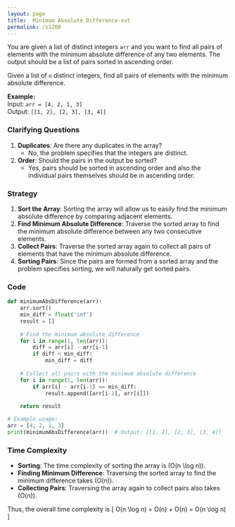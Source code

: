 ```yaml
---
layout: page
title:  Minimum Absolute Difference-out
permalink: /s1200
---
```


You are given a list of distinct integers `arr` and you want to find all pairs of elements with the minimum absolute difference of any two elements. The output should be a list of pairs sorted in ascending order.

Given a list of `n` distinct integers, find all pairs of elements with the minimum absolute difference.

**Example:**  
Input: `arr = [4, 2, 1, 3]`  
Output: `[[1, 2], [2, 3], [3, 4]]`

### Clarifying Questions

1. **Duplicates**: Are there any duplicates in the array?
   - No, the problem specifies that the integers are distinct.
2. **Order**: Should the pairs in the output be sorted?
   - Yes, pairs should be sorted in ascending order and also the individual pairs themselves should be in ascending order.

### Strategy

1. **Sort the Array**: Sorting the array will allow us to easily find the minimum absolute difference by comparing adjacent elements.
2. **Find Minimum Absolute Difference**: Traverse the sorted array to find the minimum absolute difference between any two consecutive elements.
3. **Collect Pairs**: Traverse the sorted array again to collect all pairs of elements that have the minimum absolute difference.
4. **Sorting Pairs**: Since the pairs are formed from a sorted array and the problem specifies sorting, we will naturally get sorted pairs.

### Code

```python
def minimumAbsDifference(arr):
    arr.sort()
    min_diff = float('inf')
    result = []
    
    # Find the minimum absolute difference
    for i in range(1, len(arr)):
        diff = arr[i] - arr[i-1]
        if diff < min_diff:
            min_diff = diff
    
    # Collect all pairs with the minimum absolute difference
    for i in range(1, len(arr)):
        if arr[i] - arr[i-1] == min_diff:
            result.append([arr[i-1], arr[i]])
    
    return result

# Example usage:
arr = [4, 2, 1, 3]
print(minimumAbsDifference(arr))  # Output: [[1, 2], [2, 3], [3, 4]]
```

### Time Complexity

- **Sorting**: The time complexity of sorting the array is \(O(n \log n)\).
- **Finding Minimum Difference**: Traversing the sorted array to find the minimum difference takes \(O(n)\).
- **Collecting Pairs**: Traversing the array again to collect pairs also takes \(O(n)\).

Thus, the overall time complexity is 
\[ O(n \log n) + O(n) + O(n) = O(n \log n) \]